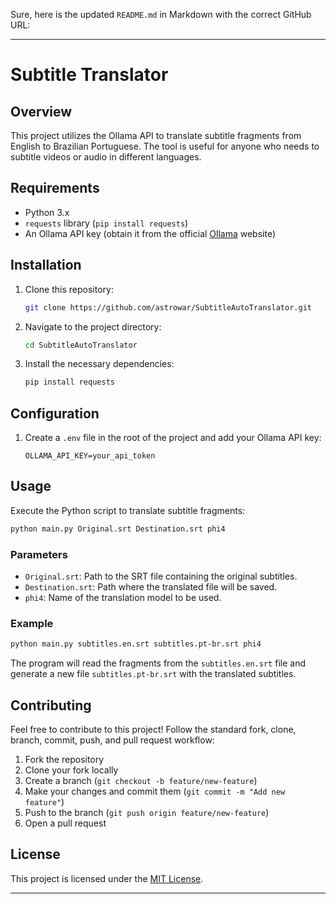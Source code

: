 Sure, here is the updated `README.md` in Markdown with the correct GitHub URL:

---

# Subtitle Translator

## Overview

This project utilizes the Ollama API to translate subtitle fragments from English to Brazilian Portuguese. The tool is useful for anyone who needs to subtitle videos or audio in different languages.

## Requirements

- Python 3.x
- `requests` library (`pip install requests`)
- An Ollama API key (obtain it from the official [Ollama](https://www.ollama.com/) website)

## Installation

1. Clone this repository:
   ```sh
   git clone https://github.com/astrowar/SubtitleAutoTranslator.git
   ```

2. Navigate to the project directory:
   ```sh
   cd SubtitleAutoTranslator
   ```

3. Install the necessary dependencies:
   ```sh
   pip install requests
   ```

## Configuration

1. Create a `.env` file in the root of the project and add your Ollama API key:
   ```
   OLLAMA_API_KEY=your_api_token
   ```

## Usage

Execute the Python script to translate subtitle fragments:

```sh
python main.py Original.srt Destination.srt phi4
```

### Parameters

- `Original.srt`: Path to the SRT file containing the original subtitles.
- `Destination.srt`: Path where the translated file will be saved.
- `phi4`: Name of the translation model to be used.

### Example

```sh
python main.py subtitles.en.srt subtitles.pt-br.srt phi4
```

The program will read the fragments from the `subtitles.en.srt` file and generate a new file `subtitles.pt-br.srt` with the translated subtitles.

## Contributing

Feel free to contribute to this project! Follow the standard fork, clone, branch, commit, push, and pull request workflow:

1. Fork the repository
2. Clone your fork locally
3. Create a branch (`git checkout -b feature/new-feature`)
4. Make your changes and commit them (`git commit -m "Add new feature"`)
5. Push to the branch (`git push origin feature/new-feature`)
6. Open a pull request

## License

This project is licensed under the [MIT License](LICENSE).

---

 
